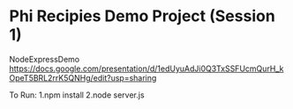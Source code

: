 # Phi Recipies Demo Project (Session 1)

NodeExpressDemo https://docs.google.com/presentation/d/1edUyuAdJi0Q3TxSSFUcmQurH_kOpeT5BRL2rrK5QNHg/edit?usp=sharing

To Run:
1.npm install
2.node server.js
